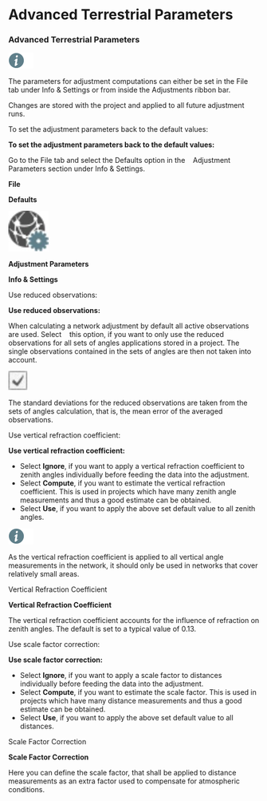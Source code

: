 # Advanced Terrestrial Parameters

### Advanced Terrestrial Parameters

![Image](./data/icons/note.gif)

The parameters for adjustment computations can either be set in the File tab under Info & Settings or from inside the Adjustments ribbon bar.

Changes are stored with the project and applied to all future adjustment runs.

To set the adjustment parameters back to the default values:

**To set the adjustment parameters back to the default values:**

Go to the File tab and select the Defaults option in the    Adjustment Parameters section under Info & Settings.

**File**

**Defaults**

![Image](graphics/00467453.jpg)

**Adjustment Parameters**

**Info & Settings**

Use reduced observations:

**Use reduced observations:**

When calculating a network adjustment by default all active observations are used. Select    this option, if you want to only use the reduced observations for all sets of angles applications stored in a project. The single observations contained in the sets of angles are then not taken into account.

![Image](graphics/00468738.jpg)

The standard deviations for the reduced observations are taken from the sets of angles calculation, that is, the mean error of the averaged observations.

Use vertical refraction coefficient:

**Use vertical refraction coefficient:**

- Select **Ignore**, if you want to apply a vertical refraction coefficient to zenith angles individually before feeding the data into the adjustment.
- Select **Compute**, if you want to estimate the vertical refraction coefficient. This is used in projects which have many zenith angle measurements and thus a good estimate can be obtained.
- Select **Use**, if you want to apply the above set default value to all zenith angles.

![Image](./data/icons/note.gif)

As the vertical refraction coefficient is applied to all vertical angle measurements in the network, it should only be used in networks that cover relatively small areas.

Vertical Refraction Coefficient

**Vertical Refraction Coefficient**

The vertical refraction coefficient accounts for the influence of refraction on zenith angles. The default is set to a typical value of 0.13.

Use scale factor correction:

**Use scale factor correction:**

- Select **Ignore**, if you want to apply a scale factor to distances individually before feeding the data into the adjustment.
- Select **Compute**, if you want to estimate the scale factor. This is used in projects which have many distance measurements and thus a good estimate can be obtained.
- Select **Use**, if you want to apply the above set default value to all distances.

Scale Factor Correction

**Scale Factor Correction**

Here you can define the scale factor, that shall be applied to distance measurements as an extra factor used to compensate for atmospheric conditions.

